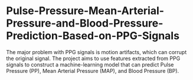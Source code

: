 # Pulse-Pressure-Mean-Arterial-Pressure-and-Blood-Pressure-Prediction-Based-on-PPG-Signals
The major problem with PPG signals is motion artifacts, which can corrupt the original signal.  The project aims to use features extracted from PPG signals to construct a machine-learning model that can predict Pulse Pressure (PP), Mean Arterial Pressure (MAP), and Blood Pressure (BP).
